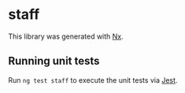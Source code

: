 # staff

This library was generated with [Nx](https://nx.dev).

## Running unit tests

Run `ng test staff` to execute the unit tests via [Jest](https://jestjs.io).

